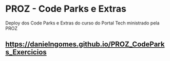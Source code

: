 # PROZ - Code Parks e Extras
Deploy dos Code Parks e Extras do curso do Portal Tech ministrado pela PROZ
## https://danielngomes.github.io/PROZ_CodeParks_Exercicios
